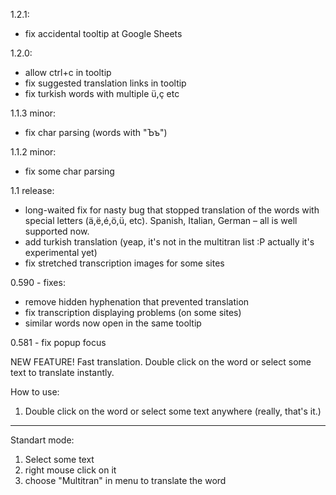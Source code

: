1.2.1:
- fix accidental tooltip at Google Sheets

1.2.0:
- allow ctrl+c in tooltip
- fix suggested translation links in tooltip
- fix turkish words with multiple ü,ç etc

1.1.3 minor:
- fix char parsing (words with "Ъъ")

1.1.2 minor:
- fix some char parsing

1.1 release:
 - long-waited fix for nasty bug that stopped translation of the words with special letters (ä,ë,é,ö,ü, etc). Spanish, Italian, German – all is well supported now.
- add turkish translation (yeap, it's not in the multitran list :P actually it's experimental yet)
- fix stretched transcription images for some sites

0.590 - fixes: 
  - remove hidden hyphenation that prevented translation
  - fix transcription displaying problems (on some sites)
  - similar words now open in the same tooltip

0.581 - fix popup focus

NEW FEATURE!
Fast translation. Double click on the word or select some text to translate instantly.

How to use:
1. Double click on the word or select some text anywhere (really, that's it.)

---
Standart mode:
1. Select some text
2. right mouse click on it
3. choose "Multitran" in menu to translate the word

